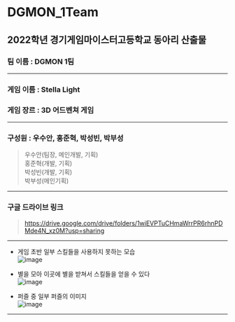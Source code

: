 # DGMON_1Team

2022학년 경기게임마이스터고등학교 동아리 산출물 
----  
### 팀 이름 : DGMON 1팀  
---    
### 게임 이름 : Stella Light   
### 게임 장르 : 3D 어드벤쳐 게임
---   
### 구성원 : 우수안, 홍준혁, 박성빈, 박부성
> 우수안(팀장, 메인개발, 기획)   
> 홍준혁(개발, 기획)   
> 박성빈(개발, 기획)   
> 박부성(메인기획)   
---    
### 구글 드라이브 링크
> https://drive.google.com/drive/folders/1wiEVPTuCHmaWrrPR6rhnPDMde4N_xz0M?usp=sharing
---   
- 게임 초반 일부 스킬들을 사용하지 못하는 모습   
![image](https://user-images.githubusercontent.com/77601060/182989338-d009403e-0402-4fe4-80ac-8ea3025c0c6a.png)    
  
 - 별을 모아 이곳에 별을 받쳐서 스킬들을 얻을 수 있다    
![image](https://user-images.githubusercontent.com/77601060/182989117-327861e5-671d-4450-9c02-5c7bbd9a4463.png)    

- 퍼즐 중 일부 퍼즐의 이미지    
![image](https://user-images.githubusercontent.com/77601060/182989816-9bf57435-a1f6-49ff-8a82-2dce95fab965.png)

---  
